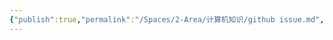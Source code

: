 ```yaml
---
{"publish":true,"permalink":"/Spaces/2-Area/计算机知识/github issue.md","created":"2025-07-09T18:51:20.412+08:00","modified":"2025-07-17T11:00:46.117+08:00","published":"2025-07-17T11:00:46.117+08:00","cssclasses":""}
---
```



